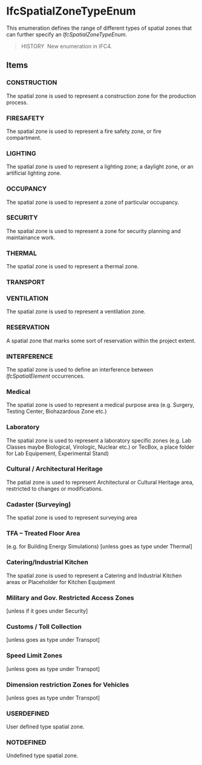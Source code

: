# IfcSpatialZoneTypeEnum

This enumeration defines the range of different types of spatial zones that can further specify an _IfcSpatialZoneTypeEnum_.

> HISTORY&nbsp; New enumeration in IFC4.

## Items

### CONSTRUCTION
The spatial zone is used to represent a construction zone for the production process.

### FIRESAFETY
The spatial zone is used to represent a fire safety zone, or fire compartment.

### LIGHTING
The spatial zone is used to represent a lighting zone; a daylight zone, or an artificial lighting zone.

### OCCUPANCY
The spatial zone is used to represent a zone of particular occupancy.

### SECURITY
The spatial zone is used to represent a zone for security planning and maintainance work.

### THERMAL
The spatial zone is used to represent a thermal zone.

### TRANSPORT

### VENTILATION
The spatial zone is used to represent a ventilation zone.

### RESERVATION
A spatial zone that marks some sort of reservation within the project extent.

### INTERFERENCE
The spatial zone is used to define an interference between _IfcSpatialElement_ occurrences.


### Medical 
The spatial zone is used to represent a medical purpose area (e.g. Surgery, Testing Center, Biohazardous Zone etc.)

### Laboratory 
The spatial zone is used to represent a laboratory specific zones (e.g. Lab Classes maybe Biological, Virologic, Nuclear etc.) or TecBox, a place folder for Lab Equipement, Experimental Stand) 

### Cultural / Architectural Heritage
The patial zone is used to represent Architectural or Cultural Heritage area, restricted to changes or modifications. 

### Cadaster (Surveying) 
The spatial zone is used to represent surveying area

### TFA – Treated Floor Area 
(e.g. for Building Energy Simulations) 
[unless goes as type under Thermal]

### Catering/Industrial Kitchen 
The spatial zone is used to represent a Catering and Industrial Kitchen areas or Placeholder for Kitchen Equipment

### Military and Gov. Restricted Access Zones 
[unless if it goes under Security]

### Customs / Toll Collection 
[unless goes as type under Transpot]

### Speed Limit Zones 
[unless goes as type under Transpot]

### Dimension restriction Zones for Vehicles 
[unless goes as type under Transpot]

### USERDEFINED
User defined type spatial zone.

### NOTDEFINED
Undefined type spatial zone.
